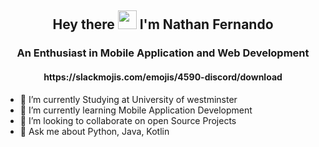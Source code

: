<h2 align="center"> Hey there <img src="https://emojis.slackmojis.com/emojis/images/1588315024/8823/hyperkitty.gif?1588315024" width="30" /> I'm Nathan Fernando </h2>
<h3 align="center">An Enthusiast in Mobile Application and Web Development</h3>
<h4 align="center">https://slackmojis.com/emojis/4590-discord/download</h4>


- 🔭 I’m currently Studying at University of westminster
- 🌱 I’m currently learning Mobile Application Development
- 👯 I’m looking to collaborate on open Source Projects
- 💬 Ask me about Python, Java, Kotlin
